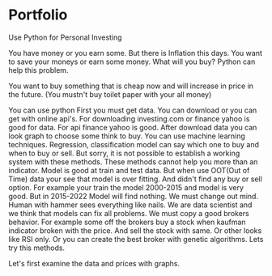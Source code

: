 # Portfolio
Use Python for Personal Investing

You have money or you earn some. But there is Inflation this days. You want to save your moneys or earn some money. 
What will you buy? 
Python can help this problem.

You want to buy something that is cheap now and will increase in price in the future. (You mustn't buy toilet paper with your all money)

You can use python 
First you must get data. You can download or you can get with online api's.
For downloading investing.com or finance yahoo is good for data.
For api finance yahoo is good.
After download data you can look graph to choose some think to buy.
You can use machine learning techniques. Regression, classification model can say which one to buy and when to buy or sell. But sorry, it is not possible to establish a working system with these methods. These methods cannot help you more than an indicator. Model is good at train and test data. But when use OOT(Out of Time) data your see that model is over fitting. And didn't find any buy or sell option. For example your train the model 2000-2015 and model is very good. But in 2015-2022 Model will find nothing. 
We must change out mind. Human with hammer sees everything like nails. We are data scientist and we think that models can fix all problems. We must copy a good brokers behavior. For example some off the brokers buy a stock when kaufman indicator broken with the price. And sell the stock with same. Or other looks like RSI only. Or you can create the best broker with genetic algorithms. Lets try this methods.    
 
Let's first examine the data and prices with graphs.
